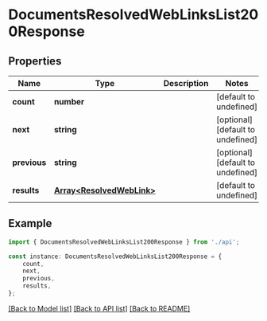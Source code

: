 # DocumentsResolvedWebLinksList200Response


## Properties

Name | Type | Description | Notes
------------ | ------------- | ------------- | -------------
**count** | **number** |  | [default to undefined]
**next** | **string** |  | [optional] [default to undefined]
**previous** | **string** |  | [optional] [default to undefined]
**results** | [**Array&lt;ResolvedWebLink&gt;**](ResolvedWebLink.md) |  | [default to undefined]

## Example

```typescript
import { DocumentsResolvedWebLinksList200Response } from './api';

const instance: DocumentsResolvedWebLinksList200Response = {
    count,
    next,
    previous,
    results,
};
```

[[Back to Model list]](../README.md#documentation-for-models) [[Back to API list]](../README.md#documentation-for-api-endpoints) [[Back to README]](../README.md)

